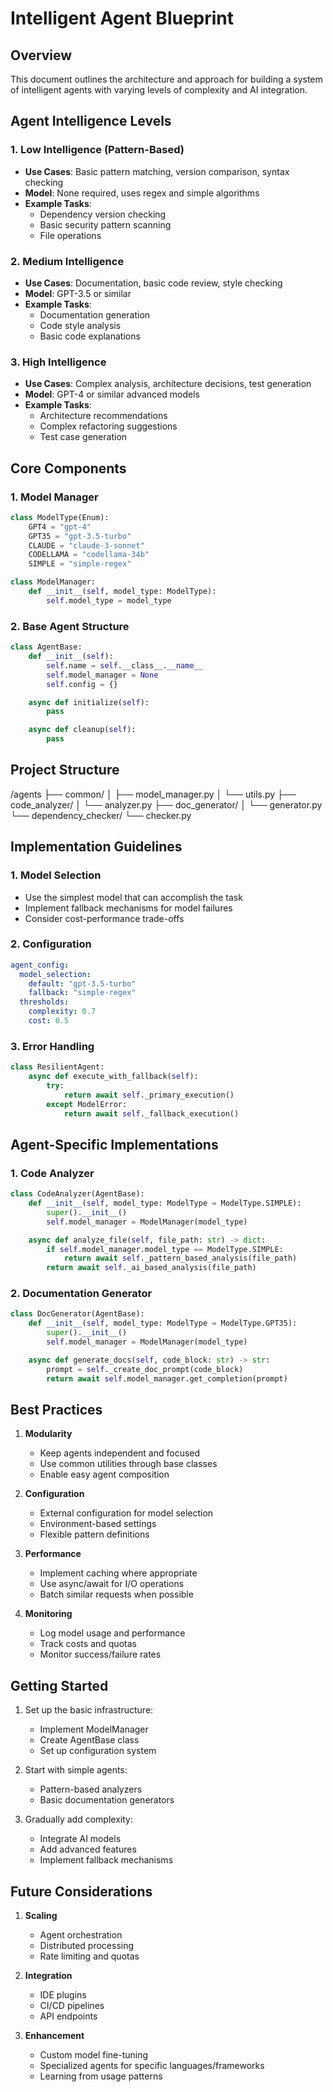 # Intelligent Agent Blueprint

## Overview
This document outlines the architecture and approach for building a system of intelligent agents with varying levels of complexity and AI integration.

## Agent Intelligence Levels

### 1. Low Intelligence (Pattern-Based)
- **Use Cases**: Basic pattern matching, version comparison, syntax checking
- **Model**: None required, uses regex and simple algorithms
- **Example Tasks**:
  - Dependency version checking
  - Basic security pattern scanning
  - File operations

### 2. Medium Intelligence
- **Use Cases**: Documentation, basic code review, style checking
- **Model**: GPT-3.5 or similar
- **Example Tasks**:
  - Documentation generation
  - Code style analysis
  - Basic code explanations

### 3. High Intelligence
- **Use Cases**: Complex analysis, architecture decisions, test generation
- **Model**: GPT-4 or similar advanced models
- **Example Tasks**:
  - Architecture recommendations
  - Complex refactoring suggestions
  - Test case generation

## Core Components

### 1. Model Manager
```python
class ModelType(Enum):
    GPT4 = "gpt-4"
    GPT35 = "gpt-3.5-turbo"
    CLAUDE = "claude-3-sonnet"
    CODELLAMA = "codellama-34b"
    SIMPLE = "simple-regex"

class ModelManager:
    def __init__(self, model_type: ModelType):
        self.model_type = model_type
```

### 2. Base Agent Structure
```python
class AgentBase:
    def __init__(self):
        self.name = self.__class__.__name__
        self.model_manager = None
        self.config = {}

    async def initialize(self):
        pass

    async def cleanup(self):
        pass
```

## Project Structure 

/agents
├── common/
│ ├── model_manager.py
│ └── utils.py
├── code_analyzer/
│ └── analyzer.py
├── doc_generator/
│ └── generator.py
└── dependency_checker/
└── checker.py


## Implementation Guidelines

### 1. Model Selection
- Use the simplest model that can accomplish the task
- Implement fallback mechanisms for model failures
- Consider cost-performance trade-offs

### 2. Configuration
```yaml
agent_config:
  model_selection:
    default: "gpt-3.5-turbo"
    fallback: "simple-regex"
  thresholds:
    complexity: 0.7
    cost: 0.5
```

### 3. Error Handling
```python
class ResilientAgent:
    async def execute_with_fallback(self):
        try:
            return await self._primary_execution()
        except ModelError:
            return await self._fallback_execution()
```

## Agent-Specific Implementations

### 1. Code Analyzer
```python
class CodeAnalyzer(AgentBase):
    def __init__(self, model_type: ModelType = ModelType.SIMPLE):
        super().__init__()
        self.model_manager = ModelManager(model_type)

    async def analyze_file(self, file_path: str) -> dict:
        if self.model_manager.model_type == ModelType.SIMPLE:
            return await self._pattern_based_analysis(file_path)
        return await self._ai_based_analysis(file_path)
```

### 2. Documentation Generator
```python
class DocGenerator(AgentBase):
    def __init__(self, model_type: ModelType = ModelType.GPT35):
        super().__init__()
        self.model_manager = ModelManager(model_type)

    async def generate_docs(self, code_block: str) -> str:
        prompt = self._create_doc_prompt(code_block)
        return await self.model_manager.get_completion(prompt)
```

## Best Practices

1. **Modularity**
   - Keep agents independent and focused
   - Use common utilities through base classes
   - Enable easy agent composition

2. **Configuration**
   - External configuration for model selection
   - Environment-based settings
   - Flexible pattern definitions

3. **Performance**
   - Implement caching where appropriate
   - Use async/await for I/O operations
   - Batch similar requests when possible

4. **Monitoring**
   - Log model usage and performance
   - Track costs and quotas
   - Monitor success/failure rates

## Getting Started

1. Set up the basic infrastructure:
   - Implement ModelManager
   - Create AgentBase class
   - Set up configuration system

2. Start with simple agents:
   - Pattern-based analyzers
   - Basic documentation generators

3. Gradually add complexity:
   - Integrate AI models
   - Add advanced features
   - Implement fallback mechanisms

## Future Considerations

1. **Scaling**
   - Agent orchestration
   - Distributed processing
   - Rate limiting and quotas

2. **Integration**
   - IDE plugins
   - CI/CD pipelines
   - API endpoints

3. **Enhancement**
   - Custom model fine-tuning
   - Specialized agents for specific languages/frameworks
   - Learning from usage patterns